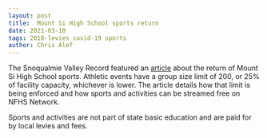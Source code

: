 ```yaml
---
layout: post
title:  Mount Si High School sports return
date: 2021-03-10
tags: 2018-levies covid-19 sports
author: Chris Alef
---
```

The Snoqualmie Valley Record featured an [article](https://www.valleyrecord.com/sports/mount-si-high-school-sports-return-with-conditions/) about the return of Mount Si High School sports. Athletic events have a group size limit of 200, or 25% of facility capacity, whichever is lower. The article details how that limit is being enforced and how sports and activities can be streamed free on NFHS Network.

Sports and activities are not part of state basic education and are paid for by local levies and fees.
